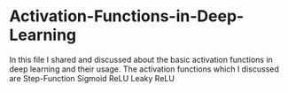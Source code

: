 # Activation-Functions-in-Deep-Learning
In this file I shared and discussed about the basic activation functions in deep learning and their usage.
The activation functions which I discussed are
Step-Function
Sigmoid
ReLU
Leaky ReLU
